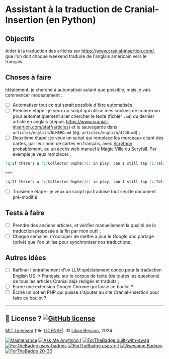 # Assistant à la traduction de Cranial-Insertion (en Python)

## Objectifs

Aider à la traduction des articles sur <https://www.cranial-insertion.com/>, que l'on doit chaque weekend traduire de l'anglais américain vers le français.

## Choses à faire

Idéalement, je cherche à automatiser autant que possible, mais je vais commencer modestement :

- [ ] Automatiser tout ce qui serait possible d'être automatisés ;
- [ ] Première étape : je veux un script qui utilise mes cookies de connexion pour automatiquement aller chercher le texte (fichier `.md`) du dernier article en anglais (depuis <https://www.cranial-insertion.com/staff/articles>) et le sauvegarde dans `articles/english/NUMERO.md` (eg. `articles/english/4238.md`) ;
- [ ] Deuxième étape : je veux un script qui remplace les morceaux citant des cartes, par leur nom de cartes en français, avec [Scrython](https://github.com/NandaScott/Scrython) probablement, ou un accès web manuel à [Magic Ville](https://www.magic-ville.com/fr/) ou [Scryfall](https://scryfall.com/). Par exemple je veux remplacer :

```markdown
[q]If there's a [c]Collector Ouphe[/c] in play, can I still tap [c]Talisman of Creativity[/c] for mana?[/q]

==>

[q]If there's a [c]Collector Ouphe[/c] in play, can I still tap [c]Talisman of Creativity[/c] for mana?[/q]
```

- [ ] Troisième étape : je veux un script qui traduise tout seul le document pré-modifié

## Tests à faire

- [ ] Prendre des anciens articles, et vérifier manuellement la qualité de la traduction proposée à la fin par mon outil ;
- [ ] Chaque semaine, m'occuper de mettre à jour le *Google doc* partagé (privé) que l'on utilise pour synchroniser nos traductions ;

## Autres idées

- [ ] Raffiner l'entraînement d'un LLM spécialement conçu pour la traduction English US -> Français, sur le corpus de texte (de toutes les questions) de tous les articles Cranial déjà rédigés et traduits ;
- [ ] Écrire une extension Google Chrome qui fasse ce boulot ?
- [ ] Écrire un bot en PHP qui puisse s'ajouter au site Cranial-Insertion pour faire ce boulot ?

----

## :scroll: License ? [![GitHub license](https://img.shields.io/github/license/Naereen/Assistant-traduction-CranialInsertion-en-Python.svg)](https://github.com/Naereen/Assistant-traduction-CranialInsertion-en-Python/blob/master/LICENSE)
[MIT Licensed](https://lbesson.mit-license.org/) (file [LICENSE](LICENSE)).
© [Lilian Besson](https://GitHub.com/Naereen), 2024.

[![Maintenance](https://img.shields.io/badge/Maintained%3F-yes-green.svg)](https://GitHub.com/Naereen/Assistant-traduction-CranialInsertion-en-Python/graphs/commit-activity)
[![Ask Me Anything !](https://img.shields.io/badge/Ask%20me-anything-1abc9c.svg)](https://GitHub.com/Naereen/ama)
[![ForTheBadge built-with-swag](http://ForTheBadge.com/images/badges/built-with-swag.svg)](https://GitHub.com/Naereen)
[![ForTheBadge uses-badges](http://ForTheBadge.com/images/badges/uses-badges.svg)](http://ForTheBadge.com)
[![ForTheBadge uses-git](http://ForTheBadge.com/images/badges/uses-git.svg)](https://GitHub.com/)
[![Awesome Badges](https://img.shields.io/badge/badges-awesome-green.svg)](https://github.com/Naereen/badges)
[![ForTheBadge 20-30](http://ForTheBadge.com/images/badges/ages-20-30.svg)](http://ForTheBadge.com)
